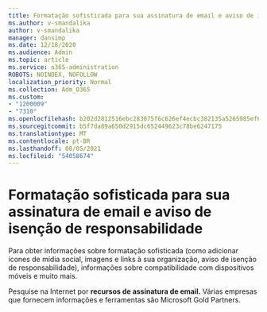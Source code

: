 ```yaml
---
title: Formatação sofisticada para sua assinatura de email e aviso de isenção de responsabilidade
ms.author: v-smandalika
author: v-smandalika
manager: dansimp
ms.date: 12/18/2020
ms.audience: Admin
ms.topic: article
ms.service: o365-administration
ROBOTS: NOINDEX, NOFOLLOW
localization_priority: Normal
ms.collection: Adm_O365
ms.custom:
- "1200009"
- "7310"
ms.openlocfilehash: b202d2812516ebc283075f6c626ef4ecbc382135a5265985ef61aab1c4eedca6
ms.sourcegitcommit: b5f7da89a650d2915dc652449623c78be6247175
ms.translationtype: MT
ms.contentlocale: pt-BR
ms.lasthandoff: 08/05/2021
ms.locfileid: "54058674"
---
```

# <a name="fancy-formatting-for-your-email-signature-and-disclaimer"></a>Formatação sofisticada para sua assinatura de email e aviso de isenção de responsabilidade
Para obter informações sobre formatação sofisticada (como adicionar ícones de mídia social, imagens e links à sua organização, aviso de isenção de responsabilidade), informações sobre compatibilidade com dispositivos móveis e muito mais.

Pesquise na Internet por **recursos de assinatura de email.** Várias empresas que fornecem informações e ferramentas são Microsoft Gold Partners.
